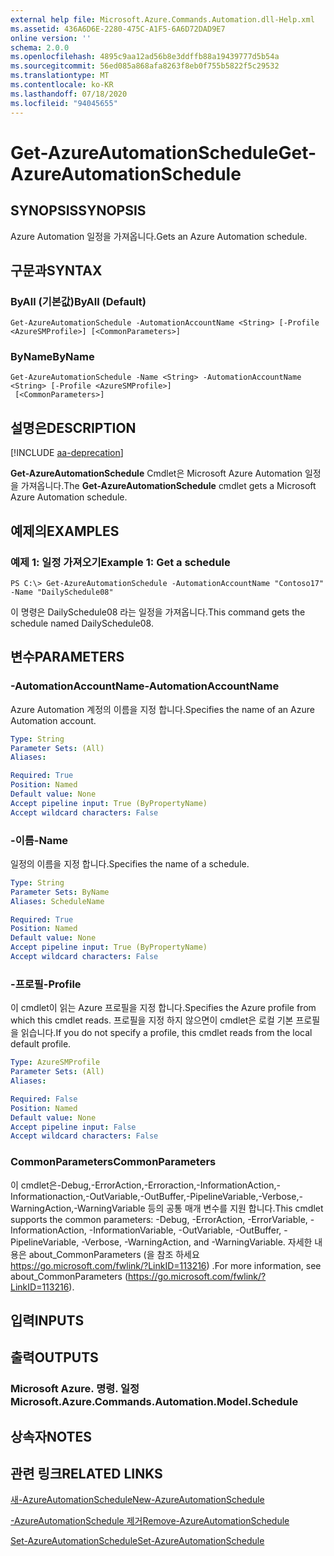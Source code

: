 ```yaml
---
external help file: Microsoft.Azure.Commands.Automation.dll-Help.xml
ms.assetid: 436A6D6E-2280-475C-A1F5-6A6D72DAD9E7
online version: ''
schema: 2.0.0
ms.openlocfilehash: 4895c9aa12ad56b8e3ddffb88a19439777d5b54a
ms.sourcegitcommit: 56ed085a868afa8263f8eb0f755b5822f5c29532
ms.translationtype: MT
ms.contentlocale: ko-KR
ms.lasthandoff: 07/18/2020
ms.locfileid: "94045655"
---
```

# <span data-ttu-id="d7eee-101">Get-AzureAutomationSchedule</span><span class="sxs-lookup"><span data-stu-id="d7eee-101">Get-AzureAutomationSchedule</span></span>

## <span data-ttu-id="d7eee-102">SYNOPSIS</span><span class="sxs-lookup"><span data-stu-id="d7eee-102">SYNOPSIS</span></span>

<span data-ttu-id="d7eee-103">Azure Automation 일정을 가져옵니다.</span><span class="sxs-lookup"><span data-stu-id="d7eee-103">Gets an Azure Automation schedule.</span></span>

## <span data-ttu-id="d7eee-104">구문과</span><span class="sxs-lookup"><span data-stu-id="d7eee-104">SYNTAX</span></span>

### <span data-ttu-id="d7eee-105">ByAll (기본값)</span><span class="sxs-lookup"><span data-stu-id="d7eee-105">ByAll (Default)</span></span>
```
Get-AzureAutomationSchedule -AutomationAccountName <String> [-Profile <AzureSMProfile>] [<CommonParameters>]
```

### <span data-ttu-id="d7eee-106">ByName</span><span class="sxs-lookup"><span data-stu-id="d7eee-106">ByName</span></span>
```
Get-AzureAutomationSchedule -Name <String> -AutomationAccountName <String> [-Profile <AzureSMProfile>]
 [<CommonParameters>]
```

## <span data-ttu-id="d7eee-107">설명은</span><span class="sxs-lookup"><span data-stu-id="d7eee-107">DESCRIPTION</span></span>

[!INCLUDE [aa-deprecation](../include/aa-deprecation.md)]

<span data-ttu-id="d7eee-108">**Get-AzureAutomationSchedule** Cmdlet은 Microsoft Azure Automation 일정을 가져옵니다.</span><span class="sxs-lookup"><span data-stu-id="d7eee-108">The **Get-AzureAutomationSchedule** cmdlet gets a Microsoft Azure Automation schedule.</span></span>

## <span data-ttu-id="d7eee-109">예제의</span><span class="sxs-lookup"><span data-stu-id="d7eee-109">EXAMPLES</span></span>

### <span data-ttu-id="d7eee-110">예제 1: 일정 가져오기</span><span class="sxs-lookup"><span data-stu-id="d7eee-110">Example 1: Get a schedule</span></span>
```
PS C:\> Get-AzureAutomationSchedule -AutomationAccountName "Contoso17" -Name "DailySchedule08"
```

<span data-ttu-id="d7eee-111">이 명령은 DailySchedule08 라는 일정을 가져옵니다.</span><span class="sxs-lookup"><span data-stu-id="d7eee-111">This command gets the schedule named DailySchedule08.</span></span>

## <span data-ttu-id="d7eee-112">변수</span><span class="sxs-lookup"><span data-stu-id="d7eee-112">PARAMETERS</span></span>

### <span data-ttu-id="d7eee-113">-AutomationAccountName</span><span class="sxs-lookup"><span data-stu-id="d7eee-113">-AutomationAccountName</span></span>
<span data-ttu-id="d7eee-114">Azure Automation 계정의 이름을 지정 합니다.</span><span class="sxs-lookup"><span data-stu-id="d7eee-114">Specifies the name of an Azure Automation account.</span></span>

```yaml
Type: String
Parameter Sets: (All)
Aliases: 

Required: True
Position: Named
Default value: None
Accept pipeline input: True (ByPropertyName)
Accept wildcard characters: False
```

### <span data-ttu-id="d7eee-115">-이름</span><span class="sxs-lookup"><span data-stu-id="d7eee-115">-Name</span></span>
<span data-ttu-id="d7eee-116">일정의 이름을 지정 합니다.</span><span class="sxs-lookup"><span data-stu-id="d7eee-116">Specifies the name of a schedule.</span></span>

```yaml
Type: String
Parameter Sets: ByName
Aliases: ScheduleName

Required: True
Position: Named
Default value: None
Accept pipeline input: True (ByPropertyName)
Accept wildcard characters: False
```

### <span data-ttu-id="d7eee-117">-프로필</span><span class="sxs-lookup"><span data-stu-id="d7eee-117">-Profile</span></span>
<span data-ttu-id="d7eee-118">이 cmdlet이 읽는 Azure 프로필을 지정 합니다.</span><span class="sxs-lookup"><span data-stu-id="d7eee-118">Specifies the Azure profile from which this cmdlet reads.</span></span>
<span data-ttu-id="d7eee-119">프로필을 지정 하지 않으면이 cmdlet은 로컬 기본 프로필을 읽습니다.</span><span class="sxs-lookup"><span data-stu-id="d7eee-119">If you do not specify a profile, this cmdlet reads from the local default profile.</span></span>

```yaml
Type: AzureSMProfile
Parameter Sets: (All)
Aliases: 

Required: False
Position: Named
Default value: None
Accept pipeline input: False
Accept wildcard characters: False
```

### <span data-ttu-id="d7eee-120">CommonParameters</span><span class="sxs-lookup"><span data-stu-id="d7eee-120">CommonParameters</span></span>
<span data-ttu-id="d7eee-121">이 cmdlet은-Debug,-ErrorAction,-Erroraction,-InformationAction,-Informationaction,-OutVariable,-OutBuffer,-PipelineVariable,-Verbose,-WarningAction,-WarningVariable 등의 공통 매개 변수를 지원 합니다.</span><span class="sxs-lookup"><span data-stu-id="d7eee-121">This cmdlet supports the common parameters: -Debug, -ErrorAction, -ErrorVariable, -InformationAction, -InformationVariable, -OutVariable, -OutBuffer, -PipelineVariable, -Verbose, -WarningAction, and -WarningVariable.</span></span> <span data-ttu-id="d7eee-122">자세한 내용은 about_CommonParameters (을 참조 하세요 https://go.microsoft.com/fwlink/?LinkID=113216) .</span><span class="sxs-lookup"><span data-stu-id="d7eee-122">For more information, see about_CommonParameters (https://go.microsoft.com/fwlink/?LinkID=113216).</span></span>

## <span data-ttu-id="d7eee-123">입력</span><span class="sxs-lookup"><span data-stu-id="d7eee-123">INPUTS</span></span>

## <span data-ttu-id="d7eee-124">출력</span><span class="sxs-lookup"><span data-stu-id="d7eee-124">OUTPUTS</span></span>

### <span data-ttu-id="d7eee-125">Microsoft Azure. 명령. 일정</span><span class="sxs-lookup"><span data-stu-id="d7eee-125">Microsoft.Azure.Commands.Automation.Model.Schedule</span></span>

## <span data-ttu-id="d7eee-126">상속자</span><span class="sxs-lookup"><span data-stu-id="d7eee-126">NOTES</span></span>

## <span data-ttu-id="d7eee-127">관련 링크</span><span class="sxs-lookup"><span data-stu-id="d7eee-127">RELATED LINKS</span></span>

[<span data-ttu-id="d7eee-128">새-AzureAutomationSchedule</span><span class="sxs-lookup"><span data-stu-id="d7eee-128">New-AzureAutomationSchedule</span></span>](./New-AzureAutomationSchedule.md)

[<span data-ttu-id="d7eee-129">-AzureAutomationSchedule 제거</span><span class="sxs-lookup"><span data-stu-id="d7eee-129">Remove-AzureAutomationSchedule</span></span>](./Remove-AzureAutomationSchedule.md)

[<span data-ttu-id="d7eee-130">Set-AzureAutomationSchedule</span><span class="sxs-lookup"><span data-stu-id="d7eee-130">Set-AzureAutomationSchedule</span></span>](./Set-AzureAutomationSchedule.md)


